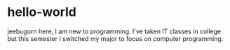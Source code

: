 # hello-world

jeebugorn here, I am new to programming.  I've taken IT classes in college but this semester I switched my major to focus on computer programming.  
